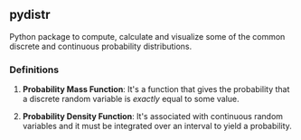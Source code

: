 ## pydistr

Python package to compute, calculate and visualize some of the common discrete and continuous probability distributions.

### Definitions

1. **Probability Mass Function**: It's a function that gives the probability that a discrete random variable is _exactly_ equal to some value.

2. **Probability Density Function**: It's associated with continuous random variables and it must be integrated over an interval to yield a probability.